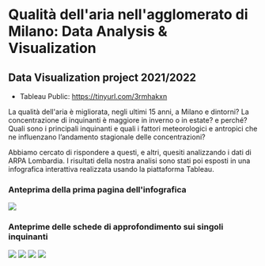 # Qualità dell'aria nell'agglomerato di Milano: Data Analysis & Visualization
## Data Visualization project 2021/2022

- Tableau Public: https://tinyurl.com/3rmhakxn

La qualità dell'aria è migliorata, negli ultimi 15 anni, a Milano e dintorni? La concentrazione di inquinanti è maggiore in inverno o in estate? e perché? Quali sono i principali inquinanti e quali i fattori meteorologici e antropici che ne influenzano l’andamento stagionale delle concentrazioni?

Abbiamo cercato di rispondere a questi, e altri, quesiti analizzando i dati di ARPA Lombardia. I risultati della nostra analisi sono stati poi esposti in una infografica interattiva realizzata usando la piattaforma Tableau.

### Anteprima della prima pagina dell'infografica

![](https://github.com/giocoal/Air_Pollution_Data_Visualization_Tableau/raw/main/Report/Immagini%20per%20report/Dashboard_HOME.png)

### Anteprime delle schede di approfondimento sui singoli inquinanti 

![](https://github.com/giocoal/Air_Pollution_Data_Visualization_Tableau/raw/main/Report/Immagini%20per%20report/Dashboard_NO2.png)
![](https://github.com/giocoal/Air_Pollution_Data_Visualization_Tableau/raw/main/Report/Immagini%20per%20report/Dashboard_OZONO.png)
![](https://github.com/giocoal/Air_Pollution_Data_Visualization_Tableau/raw/main/Report/Immagini%20per%20report/Dashboard_PM.png)
![](https://github.com/giocoal/Air_Pollution_Data_Visualization_Tableau/raw/main/Report/Immagini%20per%20report/Dashboard_SO2.png)

